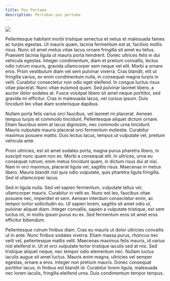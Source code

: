 ```yaml
---
title: Pos Pertama
description: Percoban pos pertama
---
```

![](/images/uploads/dog.jpeg)

Pellentesque habitant morbi tristique senectus et netus et malesuada fames ac turpis egestas. Ut mauris quam, lacinia fermentum est at, facilisis mollis risus. Nunc sit amet metus vitae lacus ornare fringilla sit amet eu tellus. Praesent lacinia ligula ut mauris porta hendrerit. Donec ultrices felis in dui vehicula egestas. Integer condimentum, diam et pretium convallis, lectus odio rutrum mauris, gravida ullamcorper sem neque vel elit. Morbi a ornare eros. Proin vestibulum diam vel sem pulvinar viverra. Cras blandit, elit ut fringilla varius, ex enim condimentum nulla, in consequat magna turpis in velit. Curabitur consectetur non odio eget eleifend. In congue luctus risus vitae placerat. Nunc vitae euismod quam. Sed pulvinar laoreet libero, a auctor dolor sodales at. Fusce volutpat libero sit amet neque porttitor, sed gravida mi efficitur. Cras in malesuada lacus, vel cursus ipsum. Duis tincidunt leo vitae diam scelerisque dapibus.

Nullam porta felis varius orci faucibus, vel laoreet mi placerat. Aenean tempus turpis et commodo tincidunt. Pellentesque aliquet dictum ornare. Etiam faucibus enim at lacus dignissim, nec commodo urna tincidunt. Mauris vulputate mauris placerat orci fermentum molestie. Curabitur maximus posuere mattis. Duis lectus lacus, tempus ut vulputate vel, pretium vehicula ante.

Proin ultricies, est sit amet sodales porta, magna purus pharetra libero, in suscipit nunc quam non ex. Morbi a consequat elit. In ultrices, urna eu consequat rutrum, enim metus tincidunt quam, in dictum risus dui at nisi. Nam in orci maximus, placerat ligula vel, sagittis risus. Maecenas in metus libero. Mauris blandit nisl quis odio vulputate, quis pharetra ligula fringilla. Sed id ullamcorper lacus.

Sed in ligula nulla. Sed vel sapien fermentum, vulputate tellus vel, ullamcorper mauris. Curabitur in velit ex. Nunc est leo, faucibus vitae posuere nec, imperdiet et sem. Aenean interdum consectetur enim, ac tempor tortor sollicitudin eu. Ut sapien lorem, sagittis sit amet odio ut, pulvinar aliquet diam. Integer convallis, sapien a vulputate tristique, est sem luctus mi, in mollis ipsum purus eu ex. Sed fermentum eros sit amet eros efficitur bibendum.

Pellentesque rutrum finibus diam. Cras eu mauris ut dolor ultricies convallis ut in ante. Nunc finibus sodales viverra. Etiam massa purus, rhoncus nec velit vel, pellentesque mattis velit. Maecenas maximus felis mauris, id varius nisl eleifend in. Ut et orci vulputate tortor tristique iaculis sed at nisi. Sed tristique aliquet neque, nec tempor odio elementum nec. Nullam luctus iaculis augue sit amet luctus. Mauris enim magna, ultricies vel semper egestas, ornare a eros. Integer non pretium mauris. Donec consequat porttitor lacus, in finibus est blandit id. Curabitur lorem ligula, malesuada nec lorem iaculis, fringilla eleifend urna. Duis condimentum tempor tempus.

![]()